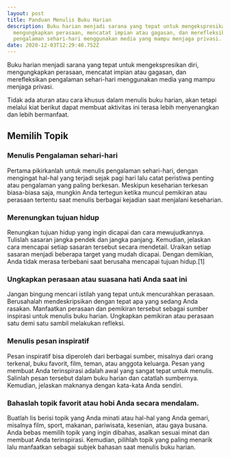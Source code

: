 ```yaml
---
layout: post
title: Panduan Menulis Buku Harian
description: Buku harian menjadi sarana yang tepat untuk mengekspresikan diri,
  mengungkapkan perasaan, mencatat impian atau gagasan, dan merefleksikan
  pengalaman sehari-hari menggunakan media yang mampu menjaga privasi.
date: 2020-12-03T12:29:40.752Z
---
```

Buku harian menjadi sarana yang tepat untuk mengekspresikan diri, mengungkapkan perasaan, mencatat impian atau gagasan, dan merefleksikan pengalaman sehari-hari menggunakan media yang mampu menjaga privasi. 

Tidak ada aturan atau cara khusus dalam menulis buku harian, akan tetapi melalui kiat berikut dapat membuat aktivitas ini terasa lebih menyenangkan dan lebih bermanfaat. 

## Memilih Topik
### Menulis Pengalaman sehari-hari
Pertama pikirkanlah untuk menulis pengalaman sehari-hari, dengan mengingat hal-hal yang terjadi sejak pagi hari lalu catat peristiwa penting atau pengalaman yang paling berkesan. Meskipun keseharian terkesan biasa-biasa saja, mungkin Anda tertegun ketika muncul pemikiran atau perasaan tertentu saat menulis berbagai kejadian saat menjalani keseharian.

### Merenungkan tujuan hidup
Renungkan tujuan hidup yang ingin dicapai dan cara mewujudkannya. Tulislah sasaran jangka pendek dan jangka panjang. Kemudian, jelaskan cara mencapai setiap sasaran tersebut secara mendetail. Uraikan setiap sasaran menjadi beberapa target yang mudah dicapai. Dengan demikian, Anda tidak merasa terbebani saat berusaha mencapai tujuan hidup.[1]

### Ungkapkan perasaan atau suasana hati Anda saat ini
Jangan bingung mencari istilah yang tepat untuk mencurahkan perasaan. Berusahalah mendeskripsikan dengan tepat apa yang sedang Anda rasakan. Manfaatkan perasaan dan pemikiran tersebut sebagai sumber inspirasi untuk menulis buku harian. Ungkapkan pemikiran atau perasaan satu demi satu sambil melakukan refleksi.

### Menulis pesan inspiratif
Pesan inspiratif bisa diperoleh dari berbagai sumber, misalnya dari orang terkenal, buku favorit, film, teman, atau anggota keluarga. Pesan yang membuat Anda terinspirasi adalah awal yang sangat tepat untuk menulis. Salinlah pesan tersebut dalam buku harian dan catatlah sumbernya. Kemudian, jelaskan maknanya dengan kata-kata Anda sendiri.

### Bahaslah topik favorit atau hobi Anda secara mendalam. 
Buatlah lis berisi topik yang Anda minati atau hal-hal yang Anda gemari, misalnya film, sport, makanan, pariwisata, kesenian, atau gaya busana. Anda bebas memilih topik yang ingin dibahas, asalkan sesuai minat dan membuat Anda terinspirasi. Kemudian, pilihlah topik yang paling menarik lalu manfaatkan sebagai subjek bahasan saat menulis buku harian.

